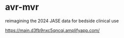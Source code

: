 # avr-mvr
reimagining the 2024 JASE data for bedside clinical use

https://main.d3fb9nxc5qncqi.amplifyapp.com/
